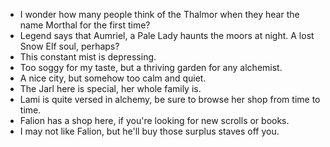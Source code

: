 - I wonder how many people think of the Thalmor when they hear the name Morthal for the first time?
- Legend says that Aumriel, a Pale Lady haunts the moors at night. A lost Snow Elf soul, perhaps?
- This constant mist is depressing.
- Too soggy for my taste, but a thriving garden for any alchemist.
- A nice city, but somehow too calm and quiet.
- The Jarl here is special, her whole family is.
- Lami is quite versed in alchemy, be sure to browse her shop from time to time.
- Falion has a shop here, if you're looking for new scrolls or books. 
- I may not like Falion, but he'll buy those surplus staves off you.
